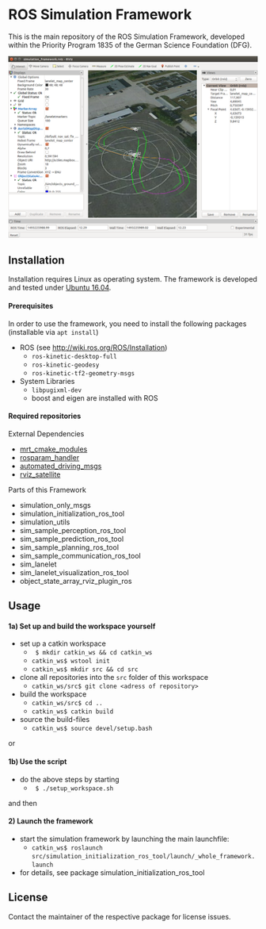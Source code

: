 # ROS Simulation Framework

This is the main repository of the ROS Simulation Framework, developed within the Priority Program 1835 of the German Science Foundation (DFG).

![Visualization of the framework (rviz)](doc/framework-rviz.png)

## Installation
Installation requires Linux as operating system. The framework is developed and tested under [Ubuntu 16.04](http://releases.ubuntu.com/16.04/).

#### Prerequisites
In order to use the framework, you need to install the following packages (installable via `apt install`)
* ROS (see http://wiki.ros.org/ROS/Installation)
  * `ros-kinetic-desktop-full`
  * `ros-kinetic-geodesy`
  * `ros-kinetic-tf2-geometry-msgs`
* System Libraries
  * `libpugixml-dev`
  * boost and eigen are installed with ROS

#### Required repositories

External Dependencies
* [mrt_cmake_modules](https://github.com/KIT-MRT/mrt_cmake_modules)
* [rosparam_handler](https://github.com/cbandera/rosparam_handler)
* [automated_driving_msgs](https://github.com/fzi-forschungszentrum-informatik/automated_driving_msgs)
* [rviz_satellite](https://github.com/gareth-cross/rviz_satellite)

Parts of this Framework
* simulation_only_msgs
* simulation_initialization_ros_tool
* simulation_utils
* sim_sample_perception_ros_tool
* sim_sample_prediction_ros_tool
* sim_sample_planning_ros_tool
* sim_sample_communication_ros_tool
* sim_lanelet
* sim_lanelet_visualization_ros_tool
* object_state_array_rviz_plugin_ros

## Usage
#### 1a) Set up and build the workspace yourself
* set up a catkin workspace
  * ` $ mkdir catkin_ws && cd catkin_ws`
  * `catkin_ws$ wstool init`
  * `catkin_ws$ mkdir src && cd src`
* clone all repositories into the `src` folder of this workspace
  * `catkin_ws/src$ git clone <adress of repository>`
* build the workspace
  * `catkin_ws/src$ cd ..`
  * `catkin_ws$ catkin build`
* source the build-files
  * `catkin_ws$ source devel/setup.bash`

or
#### 1b) Use the script
* do the above steps by starting
  * ` $ ./setup_workspace.sh`

and then
#### 2) Launch the framework
* start the simulation framework by launching the main launchfile:
  * `catkin_ws$ roslaunch src/simulation_initialization_ros_tool/launch/_whole_framework.launch`
* for details, see package simulation_initialization_ros_tool

## License
Contact the maintainer of the respective package for license issues.
